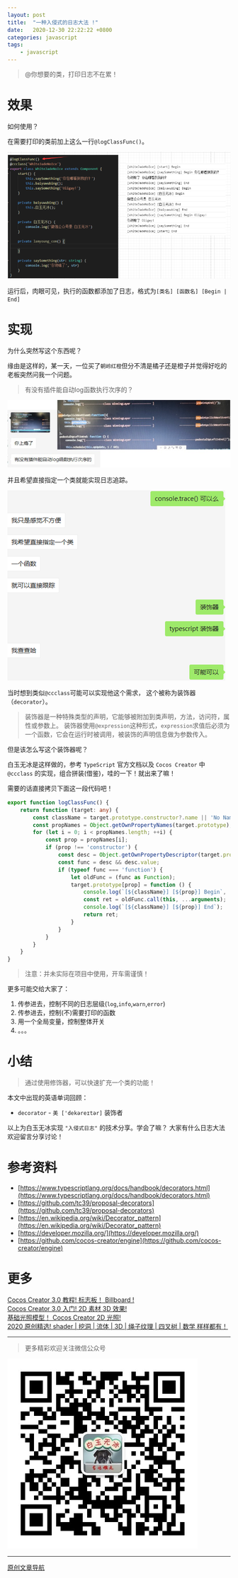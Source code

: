```yaml
---
layout: post
title:  "一种入侵式的日志大法 !"
date:   2020-12-30 22:22:22 +0800
categories: javascript
tags:
    - javascript
---
```


> @你想要的类，打印日志不在累！

# 效果

如何使用？

在需要打印的类前加上这么一行`@logClassFunc()`。  

![效果展示](/img/in-post/202012/30-01.png)    

运行后，肉眼可见，执行的函数都添加了日志，格式为`[类名] [函数名] [Begin | End]`  


# 实现

为什么突然写这个东西呢？

缘由是这样的，某一天，一位买了`朝岭红橙`但分不清是橘子还是橙子并觉得好吃的老板突然问我一个问题。

> 有没有插件能自动log函数执行次序的？  

![聊天记录1](/img/in-post/202012/30-02.jpg)    

并且希望直接指定一个类就能实现日志追踪。  

![聊天记录2](/img/in-post/202012/30-03.png)      

当时想到类似`@ccclass`可能可以实现他这个需求， 这个被称为装饰器（`decorator`）。  

> 装饰器是一种特殊类型的声明，它能够被附加到类声明，方法，访问符，属性或参数上。 装饰器使用`@expression`这种形式，`expression`求值后必须为一个函数，它会在运行时被调用，被装饰的声明信息做为参数传入。   

但是该怎么写这个装饰器呢？

白玉无冰是这样做的，参考 `TypeScript` 官方文档以及 `Cocos Creator` 中 `@ccclass` 的实现，组合拼装(借鉴)，哇的一下！就出来了嘛！

需要的话直接拷贝下面这一段代码吧！   

```ts
export function logClassFunc() { 
    return function (target: any) {  
        const className = target.prototype.constructor?.name || 'No Name';
        const propNames = Object.getOwnPropertyNames(target.prototype);
        for (let i = 0; i < propNames.length; ++i) {
            const prop = propNames[i];
            if (prop !== 'constructor') {
                const desc = Object.getOwnPropertyDescriptor(target.prototype, prop);
                const func = desc && desc.value;
                if (typeof func === 'function') {
                    let oldFunc = (func as Function);
                    target.prototype[prop] = function () {
                        console.log(`[${className}] [${prop}] Begin`, ...arguments);
                        const ret = oldFunc.call(this, ...arguments);
                        console.log(`[${className}] [${prop}] End`);
                        return ret;
                    }
                }
            }
        }
    }
}
```

> 注意：并未实际在项目中使用，开车需谨慎！


更多可能交给大家了：
1. 传参进去，控制不同的日志层级(`log`,`info`,`warn`,`error`)
2. 传参进去，控制(不)需要打印的函数
3. 用一个全局变量，控制整体开关
4. 。。。  

# 小结

> 通过使用修饰器，可以快速扩充一个类的功能！

本文中出现的英语单词回顾：
- `decorator` - ` 美 ['dekəreɪtər] `  装饰者
 
以上为白玉无冰实现 `"入侵式日志"` 的技术分享。学会了嘛？ 大家有什么日志大法欢迎留言分享讨论！      


# 参考资料
- [https://www.typescriptlang.org/docs/handbook/decorators.html](https://www.typescriptlang.org/docs/handbook/decorators.html)    
- [https://github.com/tc39/proposal-decorators](https://github.com/tc39/proposal-decorators)    
- [https://en.wikipedia.org/wiki/Decorator_pattern](https://en.wikipedia.org/wiki/Decorator_pattern)    
- [https://developer.mozilla.org/](https://developer.mozilla.org/)    
- [https://github.com/cocos-creator/engine](https://github.com/cocos-creator/engine)   


# 更多
[Cocos Creator 3.0 教程! 标志板！ Billboard !](https://mp.weixin.qq.com/s/KV7fyF0kvqqOjf01ZbqbmA)    
[Cocos Creator 3.0 入门! 2D 素材 3D 效果!](https://mp.weixin.qq.com/s/xHYOzirlAZlbr9Ljuq7NdQ)  
[基础光照模型！ Cocos Creator 2D 光照!](https://mp.weixin.qq.com/s/RtARzTb9KahZ70Ct5r8GRw)  
[2020 原创精选! shader | 挖洞 | 流体 | 3D | 绳子纹理 | 四叉树 | 数学 样样都有！](https://mp.weixin.qq.com/s/ZrIPUEs9mnpPqV4dN_DIGA)     


---

> 更多精彩欢迎关注微信公众号

![](/img/qrcode.jpg)  

---  


[原创文章导航](https://mp.weixin.qq.com/s/Ht0kIbaeBEds_wUeUlu8JQ)   